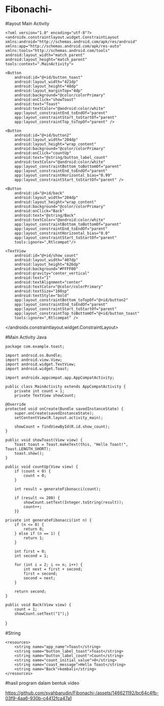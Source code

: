 # Fibonachi-

#layout Main Activity

    <?xml version="1.0" encoding="utf-8"?>
    <androidx.constraintlayout.widget.ConstraintLayout xmlns:android="http://schemas.android.com/apk/res/android"
    xmlns:app="http://schemas.android.com/apk/res-auto"
    xmlns:tools="http://schemas.android.com/tools"
    android:layout_width="match_parent"
    android:layout_height="match_parent"
    tools:context=".MainActivity">

    <Button
        android:id="@+id/button_toast"
        android:layout_width="421dp"
        android:layout_height="48dp"
        android:layout_marginTop="4dp"
        android:background="@color/colorPrimary"
        android:onClick="showToast"
        android:text="Toast"
        android:textColor="@android:color/white"
        app:layout_constraintEnd_toEndOf="parent"
        app:layout_constraintStart_toStartOf="parent"
        app:layout_constraintTop_toTopOf="parent" />

    <Button
        android:id="@+id/button2"
        android:layout_width="204dp"
        android:layout_height="wrap_content"
        android:background="@color/colorPrimary"
        android:onClick="countUp"
        android:text="@string/button_label_count"
        android:textColor="@android:color/white"
        app:layout_constraintBottom_toBottomOf="parent"
        app:layout_constraintEnd_toEndOf="parent"
        app:layout_constraintHorizontal_bias="0.99"
        app:layout_constraintStart_toStartOf="parent" />

    <Button
        android:id="@+id/back"
        android:layout_width="204dp"
        android:layout_height="wrap_content"
        android:background="@color/colorPrimary"
        android:onClick="Back"
        android:text="@string/Back"
        android:textColor="@android:color/white"
        app:layout_constraintBottom_toBottomOf="parent"
        app:layout_constraintEnd_toEndOf="parent"
        app:layout_constraintHorizontal_bias="0.0"
        app:layout_constraintStart_toStartOf="parent"
        tools:ignore=",Rtlcompat"/>

    <TextView
        android:id="@+id/show_count"
        android:layout_width="407dp"
        android:layout_height="626dp"
        android:background="#FFFF00"
        android:gravity="center_vertical"
        android:text="1"
        android:textAlignment="center"
        android:textColor="@color/colorPrimary"
        android:textSize="160sp"
        android:textStyle="bold"
        app:layout_constraintBottom_toTopOf="@+id/button2"
        app:layout_constraintEnd_toEndOf="parent"
        app:layout_constraintStart_toStartOf="parent"
        app:layout_constraintTop_toBottomOf="@+id/button_toast"
        tools:ignore=",Rtlcompat" />

</androidx.constraintlayout.widget.ConstraintLayout>

#Main Activity Java

    package com.example.toast;
    
    import android.os.Bundle;
    import android.view.View;
    import android.widget.TextView;
    import android.widget.Toast;
    
    import androidx.appcompat.app.AppCompatActivity;
    
    public class MainActivity extends AppCompatActivity {
        private int count = 1;
        private TextView showCount;

    @Override
    protected void onCreate(Bundle savedInstanceState) {
        super.onCreate(savedInstanceState);
        setContentView(R.layout.activity_main);

        showCount = findViewById(R.id.show_count);
    }

    public void showToast(View view) {
        Toast toast = Toast.makeText(this, "Hello Toast!", Toast.LENGTH_SHORT);
        toast.show();
    }

    public void countUp(View view) {
        if (count < 0) {
            count = 0;
        }

        int result = generateFibonacci(count);

        if (result <= 200) {
            showCount.setText(Integer.toString(result));
            count++;
        }}

    private int generateFibonacci(int n) {
        if (n <= 0) {
            return 0;
        } else if (n == 1) {
            return 1;
        }

        int first = 0;
        int second = 1;

        for (int i = 2; i <= n; i++) {
            int next = first + second;
            first = second;
            second = next;
        }

        return second;
    }

    public void Back(View view) {
        count = 1;
        showCount.setText("1");}

}

#String

    <resources>
        <string name="app_name">Toast</string>
        <string name="button_label_toast">Toast</string>
        <string name="button_label_count">Count</string>
        <string name="count_initial_value">0</string>
        <string name="coast_message">Hello Toast</string>
        <string name="Back">kembali</string>
    </resources>


#hasil program dalam bentuk video

https://github.com/syahbarudin/Fibonachi-/assets/146621192/bc64c4fb-03f9-4aa6-930b-c4412fca47a1

